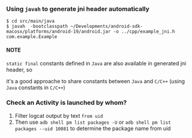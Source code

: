 ### Using `javah` to generate jni header automatically

```shell
$ cd src/main/java
$ javah  -bootclasspath ~/Developments/android-sdk-macosx/platforms/android-19/android.jar -o ../cpp/example_jni.h com.example.Example
```

#### NOTE
`static final` constants defined in `Java` are also available in generated jni header, so

it's a good approache to share constants between `Java` and `C/C++` (using `Java` constants in `C/C++`)

### Check an Activity is launched by whom?
1. Filter logcat output by text `from uid`
2. Then use `adb shell pm list packages -U` or `adb shell pm list packages --uid 10081` to determine the package name from uid
